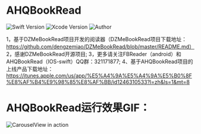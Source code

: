 # AHQBookRead

![Swift Version](https://img.shields.io/badge/Swift-3.x-orange.svg) 
![Xcode Version](https://img.shields.io/badge/Xcode-8.2.1-orange.svg) 
![Author](https://img.shields.io/badge/Author-DZM-blue.svg) 


1，基于DZMeBookRead项目开发的阅读器（DZMeBookRead项目下载地址：https://github.com/dengzemiao/DZMeBookRead/blob/master/README.md）
2，感谢DZMeBookRead开源项目;
3，更多请关注FBReader（android）和AHQBookRead（IOS-swift）QQ群：321171877; 
4、基于AHQBookRead项目的上线产品下载地址：https://itunes.apple.com/us/app/%E5%A4%9A%E5%A4%9A%E5%B0%8F%E8%AF%B4%E9%98%85%E8%AF%BB/id1246310533?l=zh&ls=1&mt=8


# AHQBookRead运行效果GIF：

![CarouselView in action](gif_001.gif)
